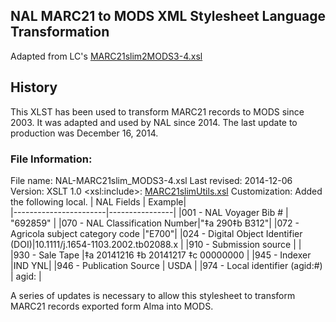 ## NAL MARC21 to MODS XML Stylesheet Language Transformation
Adapted from LC's [MARC21slim2MODS3-4.xsl](http://www.loc.gov/standards/mods/v3/MARC21slim2MODS3-4.xsl)

## History
This XLST has been used to transform MARC21 records to MODS since 2003. It was adapted and used by NAL since 2014.  The last update to production was December 16, 2014. 

### File Information:
File name: NAL-MARC21slim_MODS3-4.xsl
Last revised: 2014-12-06
Version: XSLT 1.0
\<xsl:include\>: [MARC21slimUtils.xsl](http://www.loc.gov/standards/marcxml/xslt/MARC21slimUtils.xsl)
Customization:  Added the following local.
| NAL Fields      | Example|           
|-----------------------|----------------|
|001 - NAL Voyager Bib #  |    "692859"  |
|070 - NAL Classification Number|"‡a 290‡b B312"|
|072 - Agricola subject category code |"E700"|
|024 - Digital Object Identifier (DOI)|10.1111/j.1654-1103.2002.tb02088.x  |
|910 - Submission source              |  |  
|930 - Sale Tape                      |‡a 20141216 ‡b 20141217 ‡c 00000000 |
|945 - Indexer                        |IND YNL|
|946 - Publication Source             | USDA  |
|974 - Local identifier (agid:#)      | agid: |


A series of updates is necessary to allow this stylesheet to transform MARC21 records exported form Alma into MODS.

<!--stackedit_data:
eyJoaXN0b3J5IjpbLTE1ODUyODc5NzcsODY3MTY3NzE5LC0xOT
YxNjExNzEsLTE5MTIyNTA2NzQsLTcyNDg3MDc4MV19
-->
